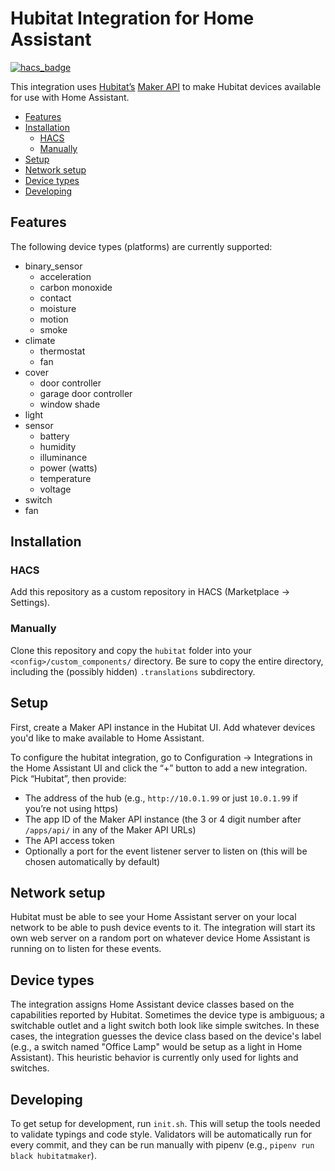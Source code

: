 # Hubitat Integration for Home Assistant

[![hacs_badge](https://img.shields.io/badge/HACS-Custom-orange.svg)](https://github.com/custom-components/hacs)

This integration uses [Hubitat’s](hubitat.com) [Maker API](https://docs.hubitat.com/index.php?title=Hubitat™_Maker_API) to make Hubitat devices available for use with Home Assistant.

<!-- vim-markdown-toc GFM -->

* [Features](#features)
* [Installation](#installation)
  * [HACS](#hacs)
  * [Manually](#manually)
* [Setup](#setup)
* [Network setup](#network-setup)
* [Device types](#device-types)
* [Developing](#developing)

<!-- vim-markdown-toc -->

## Features

The following device types (platforms) are currently supported:

- binary_sensor
  - acceleration
  - carbon monoxide
  - contact
  - moisture
  - motion
  - smoke
- climate
  - thermostat
  - fan
- cover
  - door controller
  - garage door controller
  - window shade
- light
- sensor
  - battery
  - humidity
  - illuminance
  - power (watts)
  - temperature
  - voltage
- switch
- fan

## Installation

### HACS

Add this repository as a custom repository in HACS (Marketplace -> Settings).

### Manually

Clone this repository and copy the `hubitat` folder into your `<config>/custom_components/` directory. Be sure to copy the entire directory, including the (possibly hidden) `.translations` subdirectory.

## Setup

First, create a Maker API instance in the Hubitat UI. Add whatever devices you'd like to make available to Home Assistant.

To configure the hubitat integration, go to Configuration -> Integrations in the Home Assistant UI and click the “+” button to add a new integration. Pick “Hubitat”, then provide:

- The address of the hub (e.g., `http://10.0.1.99` or just `10.0.1.99` if you’re not using https)
- The app ID of the Maker API instance (the 3 or 4 digit number after `/apps/api/` in any of the Maker API URLs)
- The API access token
- Optionally a port for the event listener server to listen on (this will be chosen automatically by default)

## Network setup

Hubitat must be able to see your Home Assistant server on your local network to be able to push device events to it. The integration will start its own web server on a random port on whatever device Home Assistant is running on to listen for these events.

## Device types

The integration assigns Home Assistant device classes based on the capabilities reported by Hubitat. Sometimes the device type is ambiguous; a switchable outlet and a light switch both look like simple switches. In these cases, the integration guesses the device class based on the device's label (e.g., a switch named "Office Lamp" would be setup as a light in Home Assistant). This heuristic behavior is currently only used for lights and switches.

## Developing

To get setup for development, run `init.sh`. This will setup the tools needed to validate typings and code style. Validators will be automatically run for every commit, and they can be run manually with pipenv (e.g., `pipenv run black hubitatmaker`).
